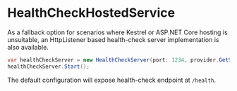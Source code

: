 # HealthCheckHostedService

As a fallback option for scenarios where Kestrel or ASP.NET Core hosting is unsuitable, an HttpListener based health-check server implementation is also available.

```c#
var healthCheckServer = new HealthCheckServer(port: 1234, provider.GetService<HealthCheckService>());
healthCheckServer.Start();
```

The default configuration will expose health-check endpoint at `/health`.
